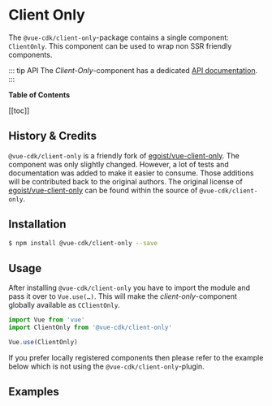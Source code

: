 # Client Only

The `@vue-cdk/client-only`-package contains a single component: `ClientOnly`. This component can be used to wrap non SSR friendly components.

::: tip API
The *Client-Only*-component has a dedicated [API documentation](./../../api/client-only).
:::

**Table of Contents**

[[toc]]

## History & Credits

`@vue-cdk/client-only` is a friendly fork of [egoist/vue-client-only](https://github.com/egoist/vue-client-only). The component was only slightly changed. However, a lot of tests and documentation was added to make it easier to consume. Those additions will be contributed back to the original authors. The original license of [egoist/vue-client-only](https://github.com/egoist/vue-client-only) can be found within the source of `@vue-cdk/client-only`.


## Installation
``` sh
$ npm install @vue-cdk/client-only --save
```

## Usage
After installing `@vue-cdk/client-only` you have to import the module and pass it over to `Vue.use(…)`. This will make the *client-only*-component globally available as `CClientOnly`.

``` js
import Vue from 'vue'
import ClientOnly from '@vue-cdk/client-only'

Vue.use(ClientOnly)
```

If you prefer locally registered components then please refer to the example below which is not using the `@vue-cdk/client-only`-plugin.

## Examples

<Demo for="client-only/default" />
